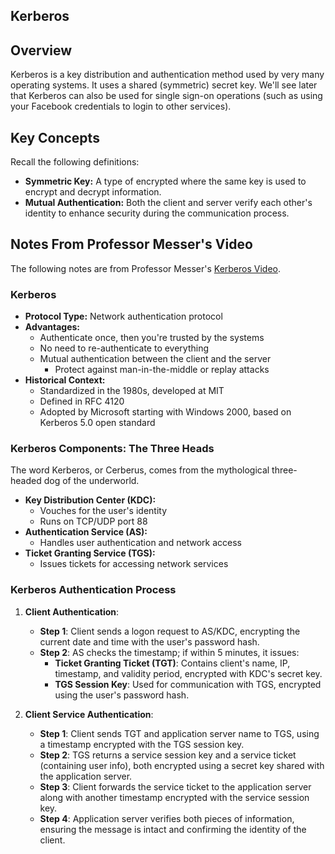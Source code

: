 ## Kerberos
## Overview

Kerberos is a key distribution and authentication method used by very many operating systems. It uses a shared (symmetric) secret key. We'll see later that Kerberos can also be used for single sign-on operations (such as using your Facebook credentials to login to other services).

## Key Concepts
Recall the following definitions:
- **Symmetric Key:** A type of encrypted where the same key is used to encrypt and decrypt information.
- **Mutual Authentication:** Both the client and server verify each other's identity to enhance security during the communication process.

## Notes From Professor Messer's Video

The following notes are from Professor Messer's [Kerberos Video](https://www.youtube.com/watch?v=VpBCJ8vS7T0). 

### Kerberos

- **Protocol Type:** Network authentication protocol
- **Advantages:**
	- Authenticate once, then you're trusted by the systems
	- No need to re-authenticate to everything
	- Mutual authentication between the client and the server
		- Protect against man-in-the-middle or replay attacks
- **Historical Context:**
	- Standardized in the 1980s, developed at MIT
	- Defined in RFC 4120
	- Adopted by Microsoft starting with Windows 2000, based on Kerberos 5.0 open standard

### Kerberos Components: The Three Heads
The word Kerberos, or Cerberus, comes from the mythological three-headed dog of the underworld.

- **Key Distribution Center (KDC):**
	- Vouches for the user's identity
	- Runs on TCP/UDP port 88
- **Authentication Service (AS):**
	- Handles user authentication and network access
- **Ticket Granting Service (TGS):**
	- Issues tickets for accessing network services

### Kerberos Authentication Process

1. **Client Authentication**:
    
    - **Step 1**: Client sends a logon request to AS/KDC, encrypting the current date and time with the user's password hash.
    - **Step 2**: AS checks the timestamp; if within 5 minutes, it issues:
        - **Ticket Granting Ticket (TGT)**: Contains client's name, IP, timestamp, and validity period, encrypted with KDC's secret key.
        - **TGS Session Key**: Used for communication with TGS, encrypted using the user's password hash.
2. **Client Service Authentication**:
    
    - **Step 1**: Client sends TGT and application server name to TGS, using a timestamp encrypted with the TGS session key.
    - **Step 2**: TGS returns a service session key and a service ticket (containing user info), both encrypted using a secret key shared with the application server.
    - **Step 3**: Client forwards the service ticket to the application server along with another timestamp encrypted with the service session key.
    - **Step 4**: Application server verifies both pieces of information, ensuring the message is intact and confirming the identity of the client.
